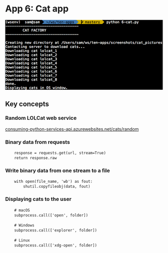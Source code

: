 # App 6: Cat app

![image](/screenshots/6.png)

## Key concepts

### Random LOLCat web service

[consuming-python-services-api.azurewebsites.net/cats/random](http://consuming-python-services-api.azurewebsites.net/cats/random)

### Binary data from requests
```
    response = requests.get(url, stream=True)
    return response.raw
```
### Write binary data from one stream to a file
```
    with open(file_name, 'wb') as fout:
        shutil.copyfileobj(data, fout)
```
### Displaying cats to the user
```
    # macOS
    subprocess.call(['open', folder])
    
    # Windows
    subprocess.call(['explorer', folder])
    
    # Linux
    subprocess.call(['xdg-open', folder])
```
